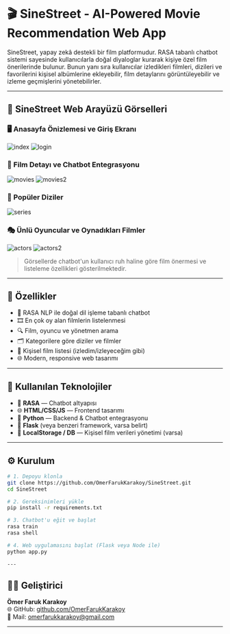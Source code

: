 # 🎬 SineStreet - AI-Powered Movie Recommendation Web App

SineStreet, yapay zekâ destekli bir film platformudur. RASA tabanlı chatbot sistemi sayesinde kullanıcılarla doğal diyaloglar kurarak kişiye özel film önerilerinde bulunur. Bunun yanı sıra kullanıcılar izledikleri filmleri, dizileri ve favorilerini kişisel albümlerine ekleyebilir, film detaylarını görüntüleyebilir ve izleme geçmişlerini yönetebilirler.


---

## 📸 SineStreet Web Arayüzü Görselleri

### 🖥️ Anasayfa Önizlemesi ve Giriş Ekranı
![index](https://github.com/user-attachments/assets/7b9731db-defe-4769-adff-d5d0e1274a3c)
![login](https://github.com/user-attachments/assets/ad7261b4-7a48-4c9a-b981-865c5faf703e)


### 🎥 Film Detayı ve Chatbot Entegrasyonu
![movies](https://github.com/user-attachments/assets/e34afc59-f0e9-429f-87b2-ad87c59a288a)
![movies2](https://github.com/user-attachments/assets/feb577b5-425d-490d-a6be-9f906f085ea6)


### 🎥 Popüler Diziler 
![series](https://github.com/user-attachments/assets/3ef09be6-e4f0-45cb-a56b-a3a573d12021)


### 🎭 Ünlü Oyuncular ve Oynadıkları Filmler
![actors](https://github.com/user-attachments/assets/da25c955-9e40-44d1-a3b6-cd7941c76cdc)
![actors2](https://github.com/user-attachments/assets/8756f8b1-3898-4fdd-9214-cdcaf95d3cf6)



> Görsellerde chatbot'un kullanıcı ruh haline göre film önermesi ve listeleme özellikleri gösterilmektedir.

---

## 🚀 Özellikler

- 🤖 RASA NLP ile doğal dil işleme tabanlı chatbot
- 🎞️ En çok oy alan filmlerin listelenmesi
- 🔍 Film, oyuncu ve yönetmen arama
- 🗂️ Kategorilere göre diziler ve filmler
- 📝 Kişisel film listesi (izledim/izleyeceğim gibi)
- 🌐 Modern, responsive web tasarımı

---

## 🧠 Kullanılan Teknolojiler

- 💬 **RASA** — Chatbot altyapısı
- 🌐 **HTML/CSS/JS** — Frontend tasarımı
- 🐍 **Python** — Backend & Chatbot entegrasyonu
- 📁 **Flask** (veya benzeri framework, varsa belirt)
- 💾 **LocalStorage / DB** — Kişisel film verileri yönetimi (varsa)

---

## ⚙️ Kurulum

```bash
# 1. Depoyu klonla
git clone https://github.com/OmerFarukKarakoy/SineStreet.git
cd SineStreet

# 2. Gereksinimleri yükle
pip install -r requirements.txt

# 3. Chatbot'u eğit ve başlat
rasa train
rasa shell

# 4. Web uygulamasını başlat (Flask veya Node ile)
python app.py

---
```
## 👨‍💻 Geliştirici

**Ömer Faruk Karakoy**    
🌐 GitHub: [github.com/OmerFarukKarakoy](https://github.com/OmerFarukKarakoy)  
📧 Mail: omerfarukkarakoy@gmail.com

---

